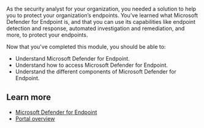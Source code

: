 As the security analyst for your organization, you needed a solution to help you to protect your organization’s endpoints. You’ve learned what Microsoft Defender for Endpoint is, and that you can use its capabilities like endpoint detection and response, automated investigation and remediation, and more, to protect your endpoints.

Now that you've completed this module, you should be able to:

- Understand Microsoft Defender for Endpoint.
- Understand how to access Microsoft Defender for Endpoint.
- Understand the different components of Microsoft Defender for Endpoint.

## Learn more

- [Microsoft Defender for Endpoint](/microsoft-365/security/defender-endpoint/microsoft-defender-endpoint?view=o365-worldwide&preserve-view=true)
- [Portal overview](/microsoft-365/security/defender-endpoint/portal-overview?view=o365-worldwide&preserve-view=true)
